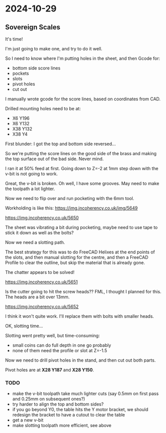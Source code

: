 # 2024-10-29

## Sovereign Scales

It's time!

I'm just going to make one, and try to do it well.

So I need to know where I'm putting holes in the sheet, and then Gcode for:

 * bottom side score lines
 * pockets
 * slots
 * pivot holes
 * cut out

I manually wrote gcode for the score lines, based on coordinates from CAD.

Drilled mounting holes need to be at:

 * X6 Y196
 * X6 Y132
 * X38 Y132
 * X38 Y4

First blunder: I got the top and bottom side reversed...

So we're putting the score lines on the good side of the brass and making the top surface out of the bad side. Never mind.

I ran it at 50% feed at first. Going down to Z=-2 at 1mm step down with the v-bit is not going to work.

Great, the v-bit is broken. Oh well, I have some grooves. May need to make the toolpath a lot lighter.

Now we need to flip over and run pocketing with the 6mm tool.

Workholding is like this: https://img.incoherency.co.uk/img/5649

https://img.incoherency.co.uk/5650

The sheet was vibrating a bit during pocketing, maybe need to use tape to stick it down as well as the bolts?

Now we need a slotting path.

The best strategy for this was to do FreeCAD Helixes at the end points of the slots, and then manual slotting for
the centre, and then a FreeCAD Profile to clear the outline, but skip the material that is already gone.

The chatter appears to be solved!

https://img.incoherency.co.uk/5651

Is the cutter going to hit the screw heads?? FML, I thought I planned for this. The heads are a bit
over 13mm.

https://img.incoherency.co.uk/5652

I think it won't quite work. I'll replace them with bolts with smaller heads.

OK, slotting time...

Slotting went pretty well, but time-consuming:

 * small coins can do full depth in one go probably
 * none of them need the profile or slot at Z=-1.5

Now we need to drill pivot holes in the stand, and then cut out both parts.

Pivot holes are at **X28 Y187** and **X28 Y150**.

### TODO

 * make the v-bit toolpath take much lighter cuts (say 0.5mm on first pass and 0.25mm on subsequent ones?)
 * try harder to align the top and bottom sides?
 * if you go beyond Y0, the table hits the Y motor bracket, we should redesign the bracket to have a cutout to clear the table
 * get a new v-bit
 * make slotting toolpath more efficient, see above
